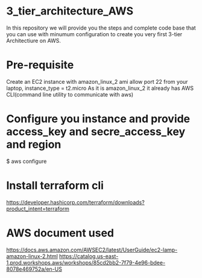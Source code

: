 # 3_tier_architecture_AWS
In this repository we will provide you the steps and complete code base that you can use with minumum configuration to create you very first 3-tier Architectiure on AWS.

# Pre-requisite
Create an EC2 instance with amazon_linux_2 ami allow port 22 from your laptop, instance_type = t2.micro
As it is amazon_linux_2 it already has AWS CLI(command line utility to communicate with aws)
# Configure you instance and provide access_key and secre_access_key and region
$ aws configure
# Install terraform cli 
https://developer.hashicorp.com/terraform/downloads?product_intent=terraform
# AWS document used 
https://docs.aws.amazon.com/AWSEC2/latest/UserGuide/ec2-lamp-amazon-linux-2.html
https://catalog.us-east-1.prod.workshops.aws/workshops/85cd2bb2-7f79-4e96-bdee-8078e469752a/en-US

